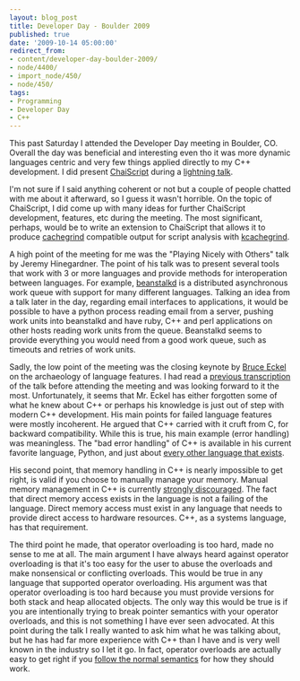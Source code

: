 ```yaml
---
layout: blog_post
title: Developer Day - Boulder 2009
published: true
date: '2009-10-14 05:00:00'
redirect_from:
- content/developer-day-boulder-2009/
- node/4400/
- import_node/450/
- node/450/
tags:
- Programming
- Developer Day
- C++
---
```


This past Saturday I attended the Developer Day meeting in Boulder, CO. Overall the day was beneficial and interesting even tho it was more dynamic languages centric and very few things applied directly to my C++ development. I did present [ChaiScript](http://www.chaiscript.com) during a [lightning talk](http://en.wikipedia.org/wiki/Lightning_Talk). 

I'm not sure if I said anything coherent or not but a couple of people chatted with me about it afterward, so I guess it wasn't horrible. On the topic of ChaiScript, I did come up with many ideas for further ChaiScript development, features, etc during the meeting. The most significant, perhaps, would be to write an extension to ChaiScript that allows it to produce [cachegrind](http://valgrind.org/info/tools.html#cachegrind) compatible output for script analysis with [kcachegrind](http://kcachegrind.sourceforge.net/). 

A high point of the meeting for me was the "Playing Nicely with Others" talk by Jeremy Hinegardner. The point of his talk was to present several tools that work with 3 or more languages and provide methods for interoperation between languages. For example, [beanstalkd](http://wiki.github.com/kr/beanstalkd/faq) is a distributed asynchronous work queue with support for many different languages. Talking an idea from a talk later in the day, regarding email interfaces to applications, it would be possible to have a python process reading email from a server, pushing work units into beanstalkd and have ruby, C++ and perl applications on other hosts reading work units from the queue. Beanstalkd seems to provide everything you would need from a good work queue, such as timeouts and retries of work units. 

Sadly, the low point of the meeting was the closing keynote by [Bruce Eckel](http://www.bruceeckel.com/) on the archaeology of language features. I had read a [previous transcription](http://www.artima.com/weblogs/viewpost.jsp?thread=260578) of the talk before attending the meeting and was looking forward to it the most. Unfortunately, it seems that Mr. Eckel has either forgotten some of what he knew about C++ or perhaps his knowledge is just out of step with modern C++ development. His main points for failed language features were mostly incoherent. He argued that C++ carried with it cruft from C, for backward compatibility. While this is true, his main example (error handling) was meaningless. The "bad error handling" of C++ is available in his current favorite language, Python, and just about [every other language that exists](/content/nobody-understands-c-part-9-error-handling). 

His second point, that memory handling in C++ is nearly impossible to get right, is valid if you choose to manually manage your memory. Manual memory management in C++ is currently [strongly discouraged](/content/nobody-understands-c-part-6-are-you-still-using-pointers). The fact that direct memory access exists in the language is not a failing of the language. Direct memory access must exist in any language that needs to provide direct access to hardware resources. C++, as a systems language, has that requirement. 

The third point he made, that operator overloading is too hard, made no sense to me at all. The main argument I have always heard against operator overloading is that it's too easy for the user to abuse the overloads and make nonsensical or conflicting overloads. This would be true in any language that supported operator overloading. His argument was that operator overloading is too hard because you must provide versions for both stack and heap allocated objects. The only way this would be true is if you are intentionally trying to break pointer semantics with your operator overloads, and this is not something I have ever seen advocated. At this point during the talk I really wanted to ask him what he was talking about, but he has had far more experience with C++ than I have and is very well known in the industry so I let it go. In fact, operator overloads are actually easy to get right if you [follow the normal semantics](/content/nobody-understands-c-part-8-operator-overloading) for how they should work.
